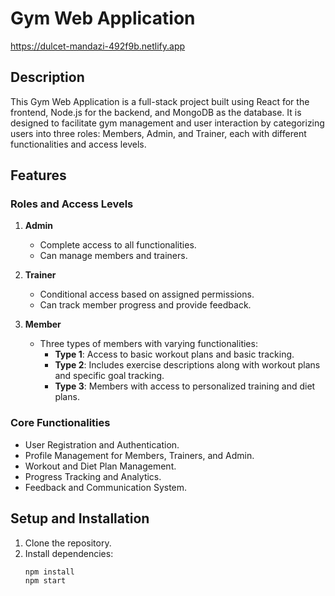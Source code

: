 # Gym Web Application

https://dulcet-mandazi-492f9b.netlify.app

## Description

This Gym Web Application is a full-stack project built using React for the frontend, Node.js for the backend, and MongoDB as the database. It is designed to facilitate gym management and user interaction by categorizing users into three roles: Members, Admin, and Trainer, each with different functionalities and access levels.

## Features

### Roles and Access Levels

1. **Admin**
   - Complete access to all functionalities.
   - Can manage members and trainers.

2. **Trainer**
   - Conditional access based on assigned permissions.
   - Can track member progress and provide feedback.

3. **Member**
   - Three types of members with varying functionalities:
     - **Type 1**: Access to basic workout plans and basic tracking.
     - **Type 2**: Includes exercise descriptions along with workout plans and specific goal tracking.
     - **Type 3**: Members with access to personalized training and diet plans.

### Core Functionalities

- User Registration and Authentication.
- Profile Management for Members, Trainers, and Admin.
- Workout and Diet Plan Management.
- Progress Tracking and Analytics.
- Feedback and Communication System.



## Setup and Installation

1. Clone the repository.
2. Install dependencies:
   ```bash
   npm install
   npm start
